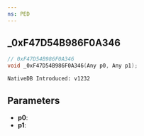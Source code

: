 ```yaml
---
ns: PED
---
```

## _0xF47D54B986F0A346

```c
// 0xF47D54B986F0A346
void _0xF47D54B986F0A346(Any p0, Any p1);
```

```
NativeDB Introduced: v1232
```

## Parameters
* **p0**:
* **p1**:
